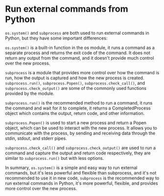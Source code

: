 # Run external commands from Python
`os.system()` and `subprocess` are both used to run external commands in Python, but they have some important differences:

`os.system()` is a built-in function in the os module, it runs a command as a separate process and returns the exit code of the command. It does not return any output from the command, and it doesn't provide much control over the new process.

`subprocess` is a module that provides more control over how the command is run, how the output is captured and how the new process is created. `subprocess.run()`, `subprocess.Popen()`, `subprocess.check_call()`, and `subprocess.check_output()` are some of the commonly used functions provided by the module.

`subprocess.run()` is the recommended method to run a command, it runs the command and wait for it to complete, it returns a CompletedProcess object which contains the output, return code, and other information.

`subprocess.Popen()` is used to start a new process and return a Popen object, which can be used to interact with the new process. It allows you to communicate with the process, by sending and receiving data through the stdin, stdout, and stderr pipes.

`subprocess.check_call()` and `subprocess.check_output()` are used to run a command and capture the output and return code respectively, they are similar to `subprocess.run()` but with less options.

In summary, `os.system()` is a simple and easy way to run external commands, but it's less powerful and flexible than subprocess, and it's not recommended to use it in new code, `subprocess` is the recommended way to run external commands in Python, it's more powerful, flexible, and provides more control over the new process.



